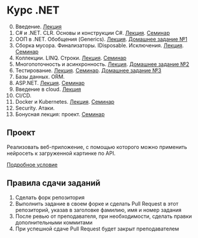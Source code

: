 # Курс .NET
0. Введение.
[Лекция](https://drive.google.com/file/d/1XeSDmIGmPiGVJPlHVihFKveJvky9vAsQ/view?usp=sharing)
1. C# и .NET. CLR. Основы и конструкции C#.
[Лекция](https://drive.google.com/file/d/1ZRCCSHzczPW02T2-kfvH-thL-csDOlZ9/view?usp=sharing). [Cеминар](01-basics)
2. ООП в .NET. Обобщения (Generics). 
[Лекция](https://drive.google.com/file/d/18-54Vu-_v0NP0qXziWi6Kx5WuwtYkZc-/view?usp=sharing). [Домашнее задание №1](02-oop)
3. Сборка мусора. Финализаторы. IDisposable. Исключения.
[Лекция](https://drive.google.com/file/d/1mTNWAZngaQa0qchwoVslbzm2BcjNv2aA/view?usp=sharing). [Семинар](03-gc)
4. Коллекции. LINQ. Строки.
[Лекция](https://drive.google.com/file/d/1sRWvg7TKsyJ8RgW_RE1SVTzFWeMhhk39/view?usp=sharing). [Семинар](04-collections)
5. Многопоточность и асинхронность.
[Лекция](https://drive.google.com/file/d/1A355mxg7B5fqQHVvVa9XsNApgvF0D2jo/view?usp=sharing). [Домашнее задание №2](05-multithreading)
6. Тестирование.
[Лекция](https://drive.google.com/file/d/1OXSGY2tKEQgdoQGeRoqGLJvoalB8bQm7/view?usp=sharing). [Семинар](06-testing). [Домашнее задание №3](06-testing/Task.cs)
7. Базы данных. ORM.
8. ASP.NET.
[Лекция](https://drive.google.com/file/d/1G42SbD4So_SWovtgDzmFyUrgXJ4Nkouy/view?usp=sharing). [Семинар](08-aspnet)
9. Введение в cloud.
[Лекция](https://drive.google.com/file/d/15OE4nBZnCypv8GHGoMN_g8dSSwNN3u0y/view?usp=sharing)
10. CI/CD.
11. Docker и Kubernetes.
[Лекция](https://drive.google.com/file/d/1kGh2xt0ait8FQl-4FaSPtx5FFVT7Ja0T/view?usp=sharing). [Семинар](11-docker)
12. Security. Атаки.
13. Бонусная лекция: проект.
[Семинар](13-project)

## Проект
Реализовать веб-приложение, с помощью которого можно применить нейросеть к загруженной картинке по API.

[Подробное условие](https://docs.google.com/document/d/1dWID8o8qxjwKV1VCRj15tSfm_9X_ue8H-R_fsHSmhWk)

## Правила сдачи заданий
1. Сделать форк репозитория
2. Выполнить задание в своем форке и сделать Pull Request в этот репозиторий, указав в заголовке фамилию, имя и номер задания
3. После ревью от преподавателя, при необходимости, сделать правки дополнительными коммитами
4. При успешной сдаче Pull Request будет закрыт преподавателем